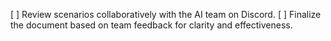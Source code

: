 [ ] Review scenarios collaboratively with the AI team on Discord.
[ ] Finalize the document based on team feedback for clarity and effectiveness.